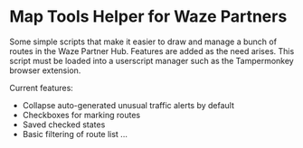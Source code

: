 # Map Tools Helper for Waze Partners
Some simple scripts that make it easier to draw and manage a bunch of routes in the Waze Partner Hub. Features are added as the need arises. This script must be loaded into a userscript manager such as the Tampermonkey browser extension. 

Current features:
+ Collapse auto-generated unusual traffic alerts by default
+ Checkboxes for marking routes
+ Saved checked states
+ Basic filtering of route list
...
